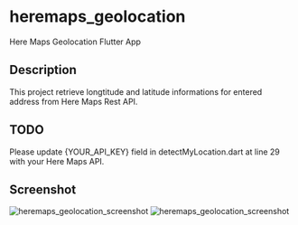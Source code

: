 # heremaps_geolocation

Here Maps Geolocation Flutter App 

## Description

This project retrieve longtitude and latitude informations for entered address from Here Maps Rest API.

## TODO

Please update {YOUR_API_KEY} field  in detectMyLocation.dart at line 29 with your Here Maps API. 

## Screenshot
![heremaps_geolocation_screenshot](https://firebasestorage.googleapis.com/v0/b/test-427bc2.appspot.com/o/img%2F2020-11-10_16-41-16%20(2).png?alt=media&token=731865e9-ce8a-4de8-9f7d-8165f4008608)
![heremaps_geolocation_screenshot](https://firebasestorage.googleapis.com/v0/b/test-427bc2.appspot.com/o/img%2F2020-11-10_16-40-05%20(2).png?alt=media&token=987dd21e-ac8b-473a-bda9-5316876b4002)
